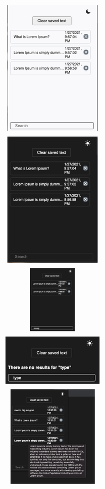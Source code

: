 <p align="center">
    <img src="1.png" alt="img1" height="400">
    
</p>
<p align="center">
    <img src="2.png" alt="img2" height="400">
</p>
<p align="center">
    <img src="3.png" alt="img3" height="200">
</p>

<p align="center">
    <img src="4.png" alt="img4" height="150">
</p>
<p align="center">
    <img src="5.png" alt="img5" height="300">
</p>
